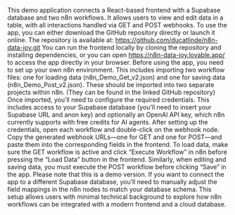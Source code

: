 This demo application connects a React-based frontend with a Supabase database and two n8n workflows. It allows users to view and edit data in a table, with all interactions handled via GET and POST webhooks.
To use the app, you can either download the GitHub repository directly or launch it online. The repository is available at:
https://github.com/ducatlinde/n8n-data-joy.git
You can run the frontend locally by cloning the repository and installing dependencies, or you can open https://n8n-data-joy.lovable.app/ to access the app directly in your browser.
Before using the app, you need to set up your own n8n environment. This includes importing two workflow files: one for loading data (n8n_Demo_Get_v2.json) and one for saving data (n8n_Demo_Post_v2.json). These should be imported into two separate projects within n8n. (They can be found in the linked GitHub repository)
Once imported, you’ll need to configure the required credentials. This includes access to your Supabase database (you’ll need to insert your Supabase URL and anon key) and optionally an OpenAI API key, which n8n currently supports with free credits for AI agents.
After setting up the credentials, open each workflow and double-click on the webhook node. Copy the generated webhook URLs—one for GET and one for POST—and paste them into the corresponding fields in the frontend.
To load data, make sure the GET workflow is active and click “Execute Workflow” in n8n before pressing the “Load Data” button in the frontend. Similarly, when editing and saving data, you must execute the POST workflow before clicking “Save” in the app.
Please note that this is a demo version. If you want to connect the app to a different Supabase database, you’ll need to manually adjust the field mappings in the n8n nodes to match your database schema.
This setup allows users with minimal technical background to explore how n8n workflows can be integrated with a modern frontend and a cloud database.
